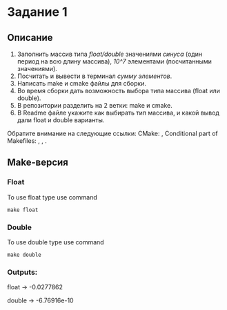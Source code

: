 # Задание 1
## Описание
1. Заполнить массив типа *float/double*
значениями *синуса* (один период на всю длину массива), 
*10^7* элементами (посчитанными значениями).
2. Посчитать и вывести в терминал *сумму элементов*.
3. Написать make и cmake файлы для сборки.
4. Во время сборки дать возможность выбора типа массива (float или double).
5. В репозитории разделить на 2 ветки: make и cmake.
6. В Readme файле укажите как выбирать тип массива, и какой вывод дали float и double варианты.

Обратите внимание на следующие ссылки:
CMake: [](https://cmake.org/cmake/help/latest/guide/tutorial/Adding%20a%20Library.html),
Conditional part of Makefiles: [](https://makefiletutorial.com/#conditional-part-of-makefiles),
[](https://www.gnu.org/software/make/manual/html_node/Conditionals.html#Conditionals),
[](https://en.cppreference.com/w/cpp/preprocessor/conditional).

## Make-версия
### Float
To use float type use command
```
make float
```

### Double
To use double type use command
```
make double
```

### Outputs:
float   ->   -0.0277862

double  ->   -6.76916e-10
